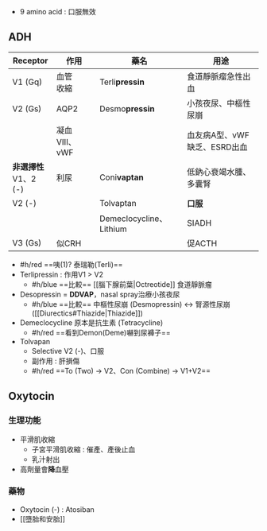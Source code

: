 - 9 amino acid : 口服無效
## ADH
| Receptor | 作用 | 藥名 | 用途 |
| ---- | ---- | ---- | ---- |
| V1 (Gq) | 血管<br>收縮 | Terli**pressin** | 食道靜脈瘤急性出血 |
| V2 (Gs) | AQP2 | Desmo**pressin** | 小孩夜尿、中樞性尿崩 |
|  | 凝血VIII、vWF |  | 血友病A型、vWF缺乏、ESRD出血 |
| **非選擇性**<br>V1、2 (-) | 利尿 | Coni**vaptan** | 低鈉心衰竭水腫、多囊腎 |
| V2 (-) |  | Tolvaptan | **口服** |
|  |  | Demeclocycline、Lithium | SIADH |
| V3 (Gs) | 似CRH |  | 促ACTH |
- #h/red ==咦(1)? 泰瑞勒(Terli)==
- Terlipressin : 作用V1 > V2
	- #h/blue ==比較== [[腦下腺前葉|Octreotide]] 食道靜脈瘤
- Desopressin = **DDVAP**，nasal spray治療小孩夜尿
	- #h/blue ==比較== 中樞性尿崩 (Desmopressin) <-> 腎源性尿崩 ([[Diurectics#Thiazide|Thiazide]])
- Demeclocycline 原本是抗生素 (Tetracycline)
	- #h/red ==看到Demon(Deme)嚇到尿褲子==
- Tolvapan
	- Selective V2 (-)、口服
	- 副作用 : 肝損傷
	- #h/red ==To (Two) -> V2、Con (Combine) -> V1+V2==
## Oxytocin
### 生理功能
- 平滑肌收縮
	- 子宮平滑肌收縮 : 催產、產後止血
	- 乳汁射出
- 高劑量會**降**血壓
### 藥物
- Oxytocin (-) : Atosiban
- [[墮胎和安胎]]

